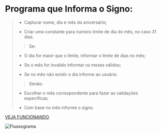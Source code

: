 # Programa que Informa o Signo:

> - Capturar nome, dia e mês do aniversário;
>
> - Criar uma constante para número limite de dia do mês, no caso 31 dias.
>
>> Se: 
>
> - O dia for maior que o limite, informar o limite de dias no mês;
>
> - Se o mês for invalido informar os meses válidos;
>
> - Se no mês não existir o dia informe ao usuário.
>
>> Senão:
>
> - Escolher o mês correspondente para fazer as validações especificas;
>
> - Com base no mês informe o signo.

[VEJA FUNCIONANDO](https://replit.com/@ArthurEstevan/Entra21LogicaJava2022#Aula%2008%20-%20Prova%20-%20Signo/src/br/com/Entra21/Signo/Main.java).

![Fluoxograma](https://github.com/ArthurEstevan/Images/blob/main/Fluxograma%20Prova%20Signo.png)
